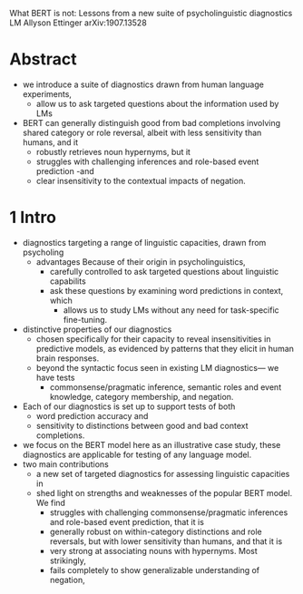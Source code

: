 What BERT is not: Lessons from a new suite of psycholinguistic diagnostics LM
Allyson Ettinger
arXiv:1907.13528

# Abstract

* we introduce a suite of diagnostics drawn from human language experiments,
  * allow us to ask targeted questions about the information used by LMs
* BERT can generally distinguish good from bad completions involving shared
  category or role reversal, albeit with less sensitivity than humans, and it
  * robustly retrieves noun hypernyms, but it 
  * struggles with challenging inferences and role-based event prediction -and
  * clear insensitivity to the contextual impacts of negation. 

# 1 Intro

* diagnostics targeting a range of linguistic capacities, drawn from psycholing
  * advantages Because of their origin in psycholinguistics,
    * carefully controlled to ask targeted questions about linguistic capabilits
    * ask these questions by examining word predictions in context, which 
      * allows us to study LMs without any need for task-specific fine-tuning.  
* distinctive properties of our diagnostics
  * chosen specifically for their capacity to reveal insensitivities in
    predictive models, as evidenced by patterns that they elicit in human brain
    responses.  
  * beyond the syntactic focus seen in existing LM diagnostics— we have tests
    * commonsense/pragmatic inference, semantic roles and event knowledge,
      category membership, and negation. 
* Each of our diagnostics is set up to support tests of both 
  * word prediction accuracy and 
  * sensitivity to distinctions between good and bad context completions.
* we focus on the BERT model here as an illustrative case study, these
  diagnostics are applicable for testing of any language model.  
* two main contributions
  * a new set of targeted diagnostics for assessing linguistic capacities in
  * shed light on strengths and weaknesses of the popular BERT model. We find
    * struggles with challenging commonsense/pragmatic inferences and 
      role-based event prediction, that it is 
    * generally robust on within-category distinctions and role reversals, but
      with lower sensitivity than humans, and that it is 
    * very strong at associating nouns with hypernyms.  Most strikingly,
    * fails completely to show generalizable understanding of negation,
